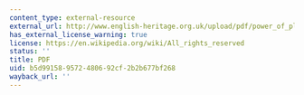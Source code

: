 ```yaml
---
content_type: external-resource
external_url: http://www.english-heritage.org.uk/upload/pdf/power_of_place_11.pdf
has_external_license_warning: true
license: https://en.wikipedia.org/wiki/All_rights_reserved
status: ''
title: PDF
uid: b5d99158-9572-4806-92cf-2b2b677bf268
wayback_url: ''
---
```

